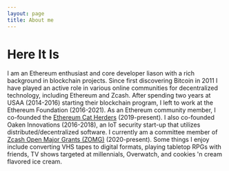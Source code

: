 ```yaml
---
layout: page
title: About me
---
```


# Here It Is
I am an Ethereum enthusiast and core developer liason with a rich background in blockchain projects. Since first discovering Bitcoin in 2011 I have played an active role in various online communities for decentralized technology, including Ethereum and Zcash. After spending two years at USAA (2014-2016) starting their blockchain program, I left to work at the Ethereum Foundation (2016-2021). As an Ethereum community member, I co-founded the [Ethereum Cat Herders](http://ethereumcatherders.com/) (2019-present). I also co-founded Oaken Innovations (2016-2018), an IoT security start-up that utilizes distributed/decentralized software. I currently am a committee member of [Zcash Open Major Grants (ZOMG)](https://zcashomg.org/) (2020-present). Some things I enjoy include converting VHS tapes to digital formats, playing tabletop RPGs with friends, TV shows targeted at millennials, Overwatch, and cookies 'n cream flavored ice cream.
